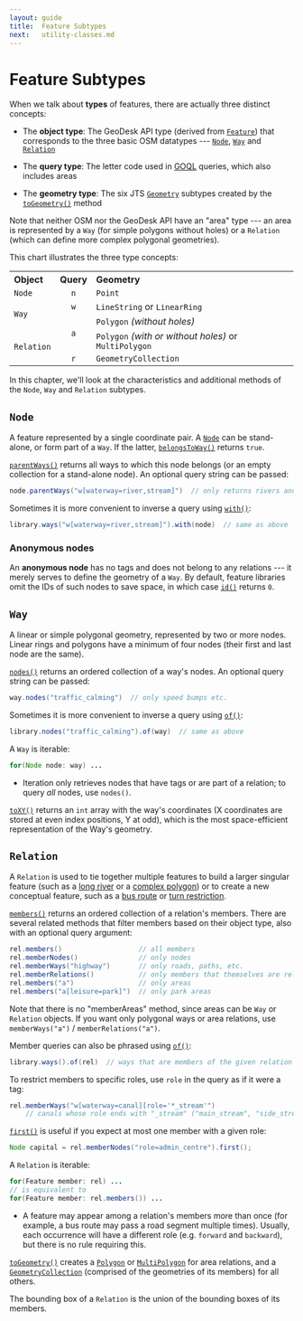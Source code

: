 ```yaml
---
layout: guide
title:  Feature Subtypes
next:   utility-classes.md
---
```


<style>
table.types td
{
    vertical-align: middle;
}

table.types th
{
    text-align: left;
}

.center
{
    text-align: center;
}

</style>

# Feature Subtypes

When we talk about **types** of features, there are actually three distinct concepts:

- The **object type**: The GeoDesk API type (derived from [`Feature`]({{site.javadoc}}feature/Feature.html)) that corresponds to the three basic OSM datatypes --- [`Node`]({{site.javadoc}}feature/Node.html), [`Way`]({{site.javadoc}}feature/Way.html) and [`Relation`]({{site.javadoc}}feature/Relation.html)

- The **query type**: The letter code used in [GOQL](goql) queries, which also includes areas

- The **geometry type**: The six JTS [`Geometry`]({{site.javadoc_jts}}geom/Geometry.html) subtypes created by the [`toGeometry()`]({{site.javadoc}}feature/Feature.html#toGeometry())  method


Note that neither OSM nor the GeoDesk API have an "area" type --- an area is represented by a `Way` (for simple polygons without holes) or a `Relation` (which can define more complex polygonal geometries).

This chart illustrates the three type concepts:

<table class="types">
<tr>
<th>Object</th>
<th>Query</th>
<th>Geometry</th>
</tr>
<tr>
<td><code>Node</code></td>
<td class="center"><code>n</code></td>
<td><code>Point</code></td>
</tr>
<tr>
<td rowspan="2"><code>Way</code></td>
<td class="center"><code>w</code></td>
<td><code>LineString</code> or <code>LinearRing</code></td>
</tr>
<tr>
<td class="center" rowspan="2"><code>a</code></td>
<td><code>Polygon</code> <i>(without holes)</i></td>
</tr>
<tr>
<td rowspan="2"><code>Relation</code></td>
<td><code>Polygon</code> <i>(with or without holes)</i> or <code>MultiPolygon</code></td>
</tr>
<tr>
<td class="center"><code>r</code></td>
<td><code>GeometryCollection</code></td>
</tr>
</table>

In this chapter, we'll look at the characteristics and additional methods of the `Node`, `Way` and `Relation` subtypes.

## `Node` <a id=node></a>

A feature represented by a single coordinate pair. A [`Node`]({{site.javadoc}}feature/Node.html) can be stand-alone, or form part of a `Way`. If the latter, [`belongsToWay()`]({{site.javadoc}}feature/Node.html#belongsToWay()) returns `true`.

[`parentWays()`]({{site.javadoc}}feature/Node.html#parentWays()) returns all ways to which this node belongs (or an empty collection for a stand-alone node). An optional query string can be passed:

```java
node.parentWays("w[waterway=river,stream]")  // only returns rivers and streams 
```

Sometimes it is more convenient to inverse a query using [`with()`]({{site.javadoc}}feature/Features.html#with(com.geodesk.feature.Feature)):

```java
library.ways("w[waterway=river,stream]").with(node)  // same as above  
```


<a name="anonymous-nodes">

### Anonymous nodes

An **anonymous node** has no tags and does not belong to any relations --- it merely serves to define the geometry of a `Way`. By default, feature libraries omit the IDs of such nodes to save space, in which case [`id()`]({{site.javadoc}}feature/Feature.html#id()) returns `0`. 

## `Way` <a id=way></a>

A linear or simple polygonal geometry, represented by two or more nodes. Linear rings and polygons have a minimum of four nodes (their first and last node are the same). 

[`nodes()`]({{site.javadoc}}feature/Way.html#nodes()) returns an ordered collection of a way's nodes. An optional query string can be passed:

```java
way.nodes("traffic_calming")  // only speed bumps etc.
```

Sometimes it is more convenient to inverse a query using [`of()`]({{site.javadoc}}feature/Features.html#of(com.geodesk.feature.Feature)):

```java
library.nodes("traffic_calming").of(way)  // same as above  
```

A `Way` is iterable:

```java
for(Node node: way) ...
```

- Iteration only retrieves nodes that have tags or are part of a relation; to query *all* nodes, use `nodes()`.

[`toXY()`]({{site.javadoc}}feature/Way.html#toXY()) returns an `int` array with the way's coordinates (X coordinates are stored at even index positions, Y at odd), which is the most space-efficient representation of the Way's geometry.



## `Relation` <a id=relation></a>

A `Relation` is used to tie together multiple features to build a larger singular feature (such as a [long river](https://wiki.openstreetmap.org/wiki/Relation:waterway) or a [complex polygon](https://wiki.openstreetmap.org/wiki/Relation:multipolygon)) or to create a new conceptual feature, such as a [bus route](https://wiki.openstreetmap.org/wiki/Relation:route) or [turn restriction](https://wiki.openstreetmap.org/wiki/Relation:restriction).

[`members()`]({{site.javadoc}}feature/Relation.html#members()) returns an ordered collection of a relation's members. There are several related methods that filter members based on their object type, also with an optional query argument:

```java
rel.members()                   // all members
rel.memberNodes()               // only nodes
rel.memberWays("highway")       // only roads, paths, etc. 
rel.memberRelations()           // only members that themselves are relations
rel.members("a")                // only areas
rel.members("a[leisure=park]")  // only park areas
```

Note that there is no "memberAreas" method, since areas can be `Way` or `Relation` objects. If you want only polygonal ways or area relations, use `memberWays("a")` / `memberRelations("a")`.

Member queries can also be phrased using [`of()`]({{site.javadoc}}feature/Features.html#of(com.geodesk.feature.Feature)):

```java
library.ways().of(rel)  // ways that are members of the given relation   
```


To restrict members to specific roles, use `role` in the query as if it were a tag:

```java
rel.memberWays("w[waterway=canal][role='*_stream'")  
    // canals whose role ends with "_stream" ("main_stream", "side_stream") 
```

[`first()`]({{site.javadoc}}feature/Features.html#first()) is useful if you expect at most one member with a given role:

```java
Node capital = rel.memberNodes("role=admin_centre").first();
```

A `Relation` is iterable:

```java
for(Feature member: rel) ...
// is equivalent to
for(Feature member: rel.members()) ...
```

- A feature may appear among a relation's members more than once (for example, a bus route may pass a road segment multiple times). Usually, each occurrence will have a different role (e.g. `forward` and `backward`), but there is no rule requiring this.

[`toGeometry()`]({{site.javadoc}}feature/Feature.html#toGeometry()) creates a [`Polygon`]({{site.javadoc_jts}}geom/Polygon.html) or [`MultiPolygon`]({{site.javadoc_jts}}geom/MultiPolygon.html) for area relations, and a [`GeometryCollection`]({{site.javadoc_jts}}geom/GeometryCollection.html) (comprised of the geometries of its members) for all others.


The bounding box of a `Relation` is the union of the bounding boxes of its members.





<a name="member-queries">



